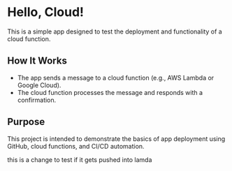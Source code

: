 # Hello, Cloud!

This is a simple app designed to test the deployment and functionality of a cloud function. 

## How It Works
- The app sends a message to a cloud function (e.g., AWS Lambda or Google Cloud).
- The cloud function processes the message and responds with a confirmation.

## Purpose
This project is intended to demonstrate the basics of app deployment using GitHub, cloud functions, and CI/CD automation.


this is a change to test if it gets pushed into lamda
